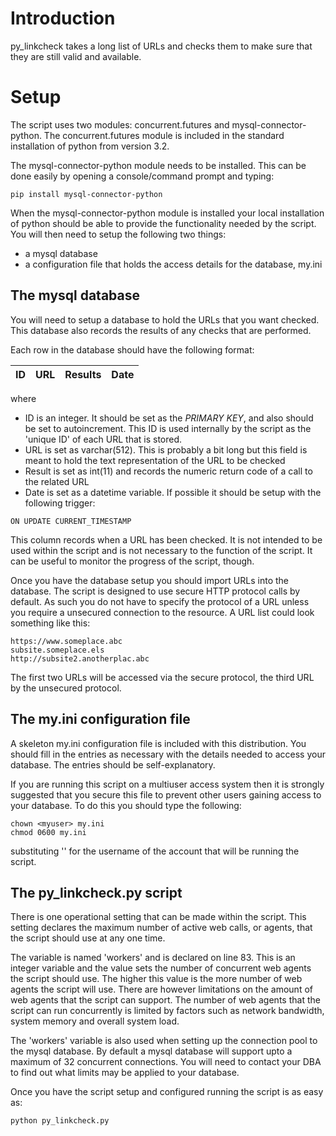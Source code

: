 # Introduction
py_linkcheck takes a long list of URLs and checks them to make sure that they are still valid and available.

# Setup
The script uses two modules: concurrent.futures and mysql-connector-python. The concurrent.futures module is included in the standard installation of python from version 3.2.

The mysql-connector-python module needs to be installed. This can be done easily by opening a console/command prompt and typing:

`pip install mysql-connector-python`

When the mysql-connector-python module is installed your local installation of python should be able to provide the functionality needed by the script. You will then need to setup the following two things:

- a mysql database
- a configuration file that holds the access details for the database, my.ini

## The mysql database
You will need to setup a database to hold the URLs that you want checked. This database also records the results of any checks that are performed.

Each row in the database should have the following format:

| ID  | URL  | Results  | Date  |
|---|---|---|---|

where
- ID is an integer. It should be set as the *PRIMARY KEY*, and also should be set to autoincrement. This ID is used internally by the script as the 'unique ID' of each URL that is stored.
- URL is set as varchar(512). This is probably a bit long but this field is meant to hold the text representation of the URL to be checked
- Result is set as int(11) and records the numeric return code of a call to the related URL
- Date is set as a datetime variable. If possible it should be setup with the following trigger:

 ` ON UPDATE CURRENT_TIMESTAMP `

 This column records when a URL has been checked. It is not intended to be used within the script and is not necessary to the function of the script. It can be useful to monitor the progress of the script, though.

Once you have the database setup you should import URLs into the database. The script is designed to use secure HTTP protocol calls by default. As such you do not have to specify the protocol of a URL unless you require a unsecured connection to the resource. A URL list could look something like this:

```
https://www.someplace.abc
subsite.someplace.els
http://subsite2.anotherplac.abc
```

The first two URLs will be accessed via the secure protocol, the third URL by the unsecured protocol.

## The my.ini configuration file
A skeleton my.ini configuration file is included with this distribution. You should fill in the entries as necessary with the details needed to access your database. The entries should be self-explanatory.

If you are running this script on a multiuser access system then it is strongly suggested that you secure this file to prevent other users gaining access to your database. To do this you should type the following:

```
chown <myuser> my.ini
chmod 0600 my.ini
```

substituting '<myuser>' for the username of the account that will be running the script.

## The py_linkcheck.py script
There is one operational setting that can be made within the script. This setting declares the maximum number of active web calls, or agents, that the script should use at any one time.

The variable is named 'workers' and is declared on line 83. This is an integer variable and the value sets the number of concurrent web agents the script should use. The higher this value is the more number of web agents the script will use. There are however limitations on the amount of web agents that the script can support. The number of web agents that the script can run concurrently is limited by factors such as network bandwidth, system memory and overall system load.

The 'workers' variable is also used when setting up the connection pool to the mysql database. By default a mysql database will support upto a maximum of 32 concurrent connections. You will need to contact your DBA to find out what limits may be applied to your database.

Once you have the script setup and configured running the script is as easy as:

`python py_linkcheck.py`
